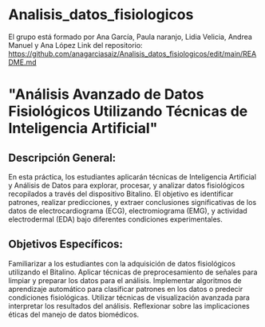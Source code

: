 # Analisis_datos_fisiologicos

El grupo está formado por Ana García, Paula naranjo, Lidia Velicia, Andrea Manuel y Ana López
Link del repositorio: https://github.com/anagarciasaiz/Analisis_datos_fisiologicos/edit/main/README.md

# "Análisis Avanzado de Datos Fisiológicos Utilizando Técnicas de Inteligencia Artificial"

## Descripción General:
En esta práctica, los estudiantes aplicarán técnicas de Inteligencia Artificial y Análisis de Datos para explorar, procesar, y analizar datos fisiológicos recopilados a través del dispositivo Bitalino. El objetivo es identificar patrones, realizar predicciones, y extraer conclusiones significativas de los datos de electrocardiograma (ECG), electromiograma (EMG), y actividad electrodermal (EDA) bajo diferentes condiciones experimentales.

## Objetivos Específicos:
Familiarizar a los estudiantes con la adquisición de datos fisiológicos utilizando el Bitalino.
Aplicar técnicas de preprocesamiento de señales para limpiar y preparar los datos para el análisis.
Implementar algoritmos de aprendizaje automático para clasificar patrones en los datos o predecir condiciones fisiológicas.
Utilizar técnicas de visualización avanzada para interpretar los resultados del análisis.
Reflexionar sobre las implicaciones éticas del manejo de datos biomédicos.
